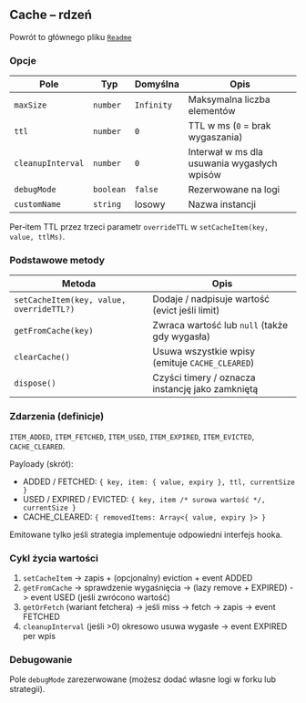 ## Cache – rdzeń

Powrót to głównego pliku [`Readme`](./../../Readme_PL.md)

### Opcje
| Pole | Typ | Domyślna | Opis |
|------|-----|----------|------|
| `maxSize` | `number` | `Infinity` | Maksymalna liczba elementów |
| `ttl` | `number` | `0` | TTL w ms (`0` = brak wygaszania) |
| `cleanupInterval` | `number` | `0` | Interwał w ms dla usuwania wygasłych wpisów |
| `debugMode` | `boolean` | `false` | Rezerwowane na logi |
| `customName` | `string` | losowy | Nazwa instancji |

Per‑item TTL przez trzeci parametr `overrideTTL` w `setCacheItem(key, value, ttlMs)`.

### Podstawowe metody
| Metoda | Opis |
|--------|------|
| `setCacheItem(key, value, overrideTTL?)` | Dodaje / nadpisuje wartość (evict jeśli limit) |
| `getFromCache(key)` | Zwraca wartość lub `null` (także gdy wygasła) |
| `clearCache()` | Usuwa wszystkie wpisy (emituje `CACHE_CLEARED`) |
| `dispose()` | Czyści timery / oznacza instancję jako zamkniętą |

### Zdarzenia (definicje)
`ITEM_ADDED`, `ITEM_FETCHED`, `ITEM_USED`, `ITEM_EXPIRED`, `ITEM_EVICTED`, `CACHE_CLEARED`.

Payloady (skrót):
* ADDED / FETCHED: `{ key, item: { value, expiry }, ttl, currentSize }`
* USED / EXPIRED / EVICTED: `{ key, item /* surowa wartość */, currentSize }`
* CACHE_CLEARED: `{ removedItems: Array<{ value, expiry }> }`

Emitowane tylko jeśli strategia implementuje odpowiedni interfejs hooka.

### Cykl życia wartości
1. `setCacheItem` -> zapis + (opcjonalny) eviction + event ADDED
2. `getFromCache` -> sprawdzenie wygaśnięcia -> (lazy remove + EXPIRED) -> event USED (jeśli zwrócono wartość)
3. `getOrFetch` (wariant fetchera) -> jeśli miss -> fetch -> zapis -> event FETCHED
4. `cleanupInterval` (jeśli >0) okresowo usuwa wygasłe -> event EXPIRED per wpis

### Debugowanie
Pole `debugMode` zarezerwowane (możesz dodać własne logi w forku lub strategii).
